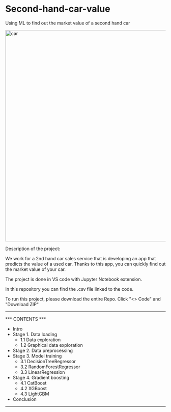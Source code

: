 # Second-hand-car-value
Using ML to find out the market value of a second hand car


<img width="664" alt="car" src="https://github.com/Vincent-Ambrose/Second-hand-car-value/assets/118930159/ce76bc62-0e81-4d4f-ae6d-73152524719b">


Description of the project:

We work for a 2nd hand car sales service that is developing an app that predicts the value of a used car. 
Thanks to this app, you can quickly find out the market value of your car.

The project is done in VS code with Jupyter Notebook extension.

In this repository you can find the .csv file linked to the code.
	  
To run this project, please download the entire Repo. Click "<> Code" and "Download ZIP"     

________________________________


*** CONTENTS ***

* Intro
* Stage 1. Data loading
    * 1.1 Data exploration
    * 1.2 Graphical data exploration
* Stage 2. Data preprocessing
* Stage 3. Model training
    * 3.1 DecisionTreeRegressor
    * 3.2 RandomForestRegressor
    * 3.3 LinearRegression
* Stage 4. Gradient boosting
    * 4.1 CatBoost
    * 4.2 XGBoost
    * 4.3 LightGBM
* Conclusion

 ________________________________
